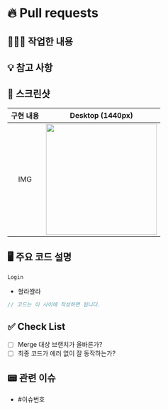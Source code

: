 # 🔥 Pull requests

## 👩🏻‍💻 작업한 내용

<!-- 작업한 내용을 적어주세요. -->

## 💡 참고 사항

<!-- 참고할 사항이 있다면 적어주세요. -->

## 📸 스크린샷

| 구현 내용 |      Desktop (1440px)       |
| :-------: | :-------------------------: |
|    IMG    | <img src = "" width ="250"> |

## 🖥️ 주요 코드 설명

<!-- 주요 코드에 대한 설명을 작성해주세요. -->

`Login`

- 쏼라쏼라

```typescript
// 코드는 이 사이에 작성하면 됩니다.
```

## ✅ Check List

- [ ] Merge 대상 브랜치가 올바른가?
- [ ] 최종 코드가 에러 없이 잘 동작하는가?

## 📟 관련 이슈

- #이슈번호
